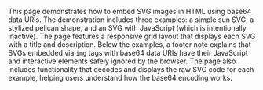 This page demonstrates how to embed SVG images in HTML using base64 data URIs. The demonstration includes three examples: a simple sun SVG, a stylized pelican shape, and an SVG with JavaScript (which is intentionally inactive). The page features a responsive grid layout that displays each SVG with a title and description. Below the examples, a footer note explains that SVGs embedded via `img` tags with base64 data URIs have their JavaScript and interactive elements safely ignored by the browser. The page also includes functionality that decodes and displays the raw SVG code for each example, helping users understand how the base64 encoding works.

<!-- Generated from commit: a7289c8e90d5ab339e78812479982bf02cc64e6b -->